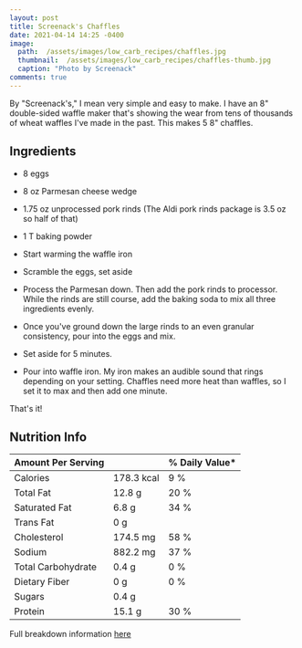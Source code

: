 ```yaml
---
layout: post
title: Screenack's Chaffles
date: 2021-04-14 14:25 -0400 
image: 
  path:  /assets/images/low_carb_recipes/chaffles.jpg
  thumbnail:  /assets/images/low_carb_recipes/chaffles-thumb.jpg
  caption: "Photo by Screenack"
comments: true
---
```


By "Screenack's," I mean very simple and easy to make. I have an 8" double-sided waffle maker that's showing the wear from tens of thousands of wheat waffles I've made in the past. This makes 5 8" chaffles.

## Ingredients
* 8 eggs
* 8 oz Parmesan cheese wedge
* 1.75 oz unprocessed pork rinds (The Aldi pork rinds package is 3.5 oz so half of that)
* 1 T baking powder

* Start warming the waffle iron
* Scramble the eggs, set aside
* Process the Parmesan down. Then add the pork rinds to processor. While the rinds are still course, add the baking soda to mix all three ingredients evenly.
* Once you've ground down the large rinds to an even granular consistency, pour into the eggs and mix.
* Set aside for 5 minutes.
* Pour into waffle iron. My iron makes an audible sound that rings depending on your setting. Chaffles need more heat than waffles, so I set it to max and then add one minute.

That's it!

## Nutrition Info

| Amount Per Serving |            | % Daily Value* |
|--------------------|------------|----------------|
| Calories           | 178.3 kcal | 9 %            |
| Total Fat          | 12.8 g     | 20 %           |
| Saturated Fat      | 6.8 g      | 34 %           |
| Trans Fat          | 0 g        |                |
| Cholesterol        | 174.5 mg   | 58 %           |
| Sodium             | 882.2 mg   | 37 %           |
| Total Carbohydrate | 0.4 g      | 0 %            |
| Dietary Fiber      | 0 g        | 0 %            |
| Sugars             | 0.4 g      |                |
| Protein            | 15.1 g     | 30 %           ||

Full breakdown information [here](https://cronometer.com/food.html?food=14979621&amount=1&measure=40823091&labelType=AMERICAN)
